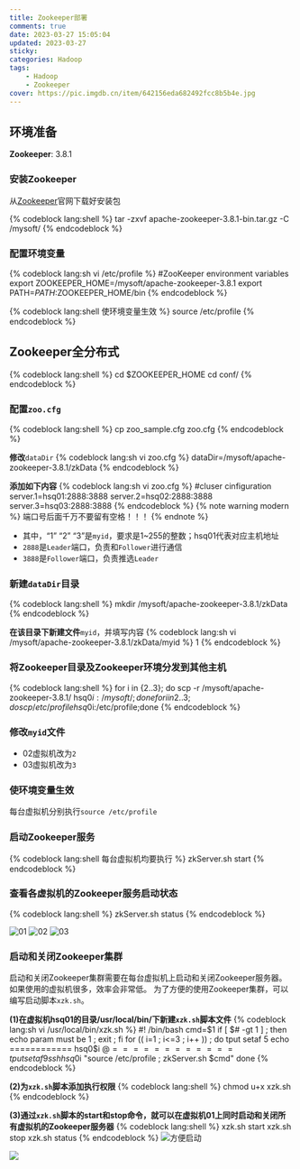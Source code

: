 ```yaml
---
title: Zookeeper部署
comments: true
date: 2023-03-27 15:05:04
updated: 2023-03-27
sticky:
categories: Hadoop
tags:
    - Hadoop
    - Zookeeper
cover: https://pic.imgdb.cn/item/642156eda682492fcc8b5b4e.jpg
---
```


## 环境准备

**Zookeeper**: 3.8.1

### 安装Zookeeper

从[Zookeeper](https://zookeeper.apache.org/)官网下载好安装包

{% codeblock lang:shell %}
tar -zxvf apache-zookeeper-3.8.1-bin.tar.gz -C /mysoft/
{% endcodeblock %}

### 配置环境变量

{% codeblock lang:sh vi /etc/profile %}
#ZooKeeper environment variables
export ZOOKEEPER_HOME=/mysoft/apache-zookeeper-3.8.1
export PATH=$PATH:$ZOOKEEPER_HOME/bin
{% endcodeblock %}

{% codeblock lang:shell 使环境变量生效 %}
source /etc/profile
{% endcodeblock %}

## Zookeeper全分布式

{% codeblock lang:shell %}
cd $ZOOKEEPER_HOME
cd conf/
{% endcodeblock %}

### 配置`zoo.cfg`

{% codeblock lang:shell %}
cp zoo_sample.cfg zoo.cfg
{% endcodeblock %}

**修改**`dataDir`
{% codeblock lang:sh vi zoo.cfg %}
dataDir=/mysoft/apache-zookeeper-3.8.1/zkData
{% endcodeblock %}

**添加如下内容**
{% codeblock lang:sh vi zoo.cfg %}
#cluser cinfiguration
server.1=hsq01:2888:3888
server.2=hsq02:2888:3888
server.3=hsq03:2888:3888
{% endcodeblock %}
{% note warning modern %}
端口号后面千万不要留有空格！！！
{% endnote %}

- 其中，“1” “2” “3”是`myid`，要求是1~255的整数；hsq01代表对应主机地址
- `2888`是`Leader`端口，负责和`Follower`进行通信
- `3888`是`Follower`端口，负责推选`Leader`

### 新建`dataDir`目录

{% codeblock lang:shell %}
mkdir /mysoft/apache-zookeeper-3.8.1/zkData
{% endcodeblock %}

**在该目录下新建文件**`myid`，并填写内容
{% codeblock lang:sh vi /mysoft/apache-zookeeper-3.8.1/zkData/myid %}
1
{% endcodeblock %}

### 将Zookeeper目录及Zookeeper环境分发到其他主机

{% codeblock lang:shell %}
for i in {2..3}; do scp -r /mysoft/apache-zookeeper-3.8.1/ hsq0$i:/mysoft/;done
for i in {2..3}; do scp /etc/profile hsq0$i:/etc/profile;done
{% endcodeblock %}

### 修改`myid`文件

- 02虚拟机改为`2`
- 03虚拟机改为`3`

### 使环境变量生效

每台虚拟机分别执行`source /etc/profile`

### 启动Zookeeper服务

{% codeblock lang:shell 每台虚拟机均要执行 %}
zkServer.sh start
{% endcodeblock %}

### 查看各虚拟机的Zookeeper服务启动状态

{% codeblock lang:shell %}
zkServer.sh status
{% endcodeblock %}

![01](2023-03-27-16-10-27.png)
![02](2023-03-27-16-11-04.png)
![03](2023-03-27-16-11-38.png)

### 启动和关闭Zookeeper集群

启动和关闭Zookeeper集群需要在每台虚拟机上启动和关闭Zookeeper服务器。如果使用的虚拟机很多，效率会非常低。
为了方便的使用Zookeeper集群，可以编写启动脚本`xzk.sh`。

**(1)在虚拟机hsq01的目录/usr/local/bin/下新建`xzk.sh`脚本文件**
{% codeblock lang:sh vi /usr/local/bin/xzk.sh %}
#! /bin/bash
cmd=$1
if [ $# -gt 1 ] ; then echo param must be 1 ; exit ; fi
for (( i=1 ; i<=3 ; i++ )) ; do
        tput setaf 5
        echo ============ hsq0$i $@ ============
        tput setaf 9
        ssh hsq0$i "source /etc/profile ; zkServer.sh $cmd"
done
{% endcodeblock %}

**(2)为`xzk.sh`脚本添加执行权限**
{% codeblock lang:shell %}
chmod u+x xzk.sh
{% endcodeblock %}

**(3)通过`xzk.sh`脚本的start和stop命令，就可以在虚拟机01上同时启动和关闭所有虚拟机的Zookeeper服务器**
{% codeblock lang:shell %}
xzk.sh start
xzk.sh stop
xzk.sh status
{% endcodeblock %}
![方便启动](2023-03-27-16-37-02.png)

![](2023-04-02-15-20-02.png)